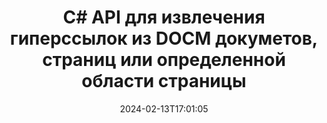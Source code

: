 ---
############################# Static ############################
layout: "auto-gen-parser"
date: 2024-02-13T17:01:05
draft: false
otherformats: docx dot dotm dotx epub html mht mhtml odp ods odt one otp ott pdf pps
ext: docm

############################# Head ############################
head_title: "Извлечение гиперссылок из DOCM докуметов, страниц или области страницы через C#"
head_description: "GroupDocs.Parser for .NET API позволяет разработчикам извлекать гиперссылки из документов, страниц документов или определенных областей страниц Excel, PowerPoint, PDF, Outlook и т. д."

############################# Header ############################
title: "C# API для извлечения гиперссылок из DOCM докуметов, страниц или определенной области страницы"
description: "GroupDocs.Parser for .NET API упрощает работу разработчиков, позволяя им извлекать гиперссылки из документов, страницы документа или определенной области страницы PDF, DOCX, PPTX, EML, MSG, XLS, XLSX, CSV, RTF, EPUB и многих других."
bg_image: "https://cms.admin.containerize.com/templates/aspose/App_Themes/V3/images/bg/header1.png"
bg_overlay: false
button:
    enable: true
    icon: "fas fa-arrow-down"
    label: "Скачать бесплатную пробную версию"
    link: "https://downloads.groupdocs.com/parser/net"

############################# SubMenu ############################
submenu:
    enable: true

    left:
        img_alt: "GroupDocs.Parser for .NET"
        image: "https://cms.admin.containerize.com/templates/groupdocs/images/product-logos/90x90-noborder/groupdocs-parser-net.png"
        product: "GroupDocs.Parser"
        platform: ".NET"

    middle:
        button:

            # button loop
            - link: "https://apireference.groupdocs.com/parser/net"
              text: "Справочник по API"

            # button loop
            - link: "https://github.com/groupdocs-parser"
              text: "Примеры кода"

            # button loop
            - link: "https://products.groupdocs.app/parser/family"
              text: "Живые демонстрации"

            # button loop
            - link: "https://purchase.groupdocs.com/pricing/parser/net"
              text: "Цены"

    right:
        link_download: "https://downloads.groupdocs.com/parser"
        link_learn: "https://docs.groupdocs.com/parser/net"
        link_buy: "https://purchase.groupdocs.com"

############################# About ############################
about:
    enable: true
    title: "Как анализировать и извлекать гиперссылки из документов DOCM через .NET API?"
    content: |
        Гиперссылка — это фрагмент текста, изображение или значок, который указывает на весь документ или на определенную часть документа. Использование гиперссылок позволяет пользователям переходить на веб-страницу или документ. Часто требуется извлечь гиперссылки из документа и использовать их для доступа к внешнему документу или веб-странице. GroupDocs.Parser for .NET – это увлекательный API для извлечения текста из документов, который предоставляет полную функциональность для реализации решений для извлечения текста и метаданных. Он поддерживает извлечение текста и гиперссылок из PDF, электронных писем, электронных книг, форматов Microsoft Office: Word (DOC, DOCX), PowerPoint (PPT, PPTX), Excel (XLS, XLSX), форматов LibreOffice и многих других. Он поддерживает несколько расширенных функций для анализа документов, извлечения простого и структурированного текста, поиска текста по ключевым словам, извлечения метаданных или изображений, контейнеров, а также вложений и многого другого.
        
        

############################# Steps ############################
steps:
    enable: true
    title_left: "Извлечь гиперссылки из DOCM в .NET"
    content_left: |
        [GroupDocs.Parser for .NET](/ru/parser/net/) позволяет разработчикам C# легко извлекать гиперссылки из файла DOCM, выполняя несколько простых шагов. .
        
        * Создать объект [Parser](https://reference.groupdocs.com/net/parser/groupdocs.parser/parser) для исходного документа;
        * Проверьте, поддерживает ли документ извлечение гиперссылок;
        * Вызовите метод [GetHyperlinks](https://reference.groupdocs.com/parser/net/groupdocs.parser/parser/methods/gethyperlinks) и получите коллекцию [PageHyperlinkArea](https://reference.groupdocs.com/parser/net/groupdocs.parser.data/pagehyperlinkarea) объектов;
        * Переберите коллекцию и получите текст гиперссылки и URL-адрес.

    title_right: "Узнать больше про извлечение гиперссылок"
    content_right: |
        * <a href="https://docs.groupdocs.com/parser/net/extract-hyperlinks-from-document/">Как извлечь гиперссылки из документа в C#</a>
        * <a href="https://docs.groupdocs.com/parser/net/extract-hyperlinks-from-document-page/">Как извлечь гиперссылки из страницы документа в C#</a>
        * <a href="https://docs.groupdocs.com/parser/net/extract-hyperlinks-from-document-page-area/">Как извлечь гиперссылки из области страницы документа в C#</a>
    
    code: |
     {{% parser/additional-styles %}}
     {{< parser/code-parser title="Как извлечь гиперссылки из файла DOCM, используя пример кода C#">}}

        ```csharp    
        // Извлечение гиперссылок из файла DOCM с помощью API GroupDocs.Parser
        // Создайте экземпляр класса Parser
        using (Parser parser = new Parser(filePath)) {
            // Проверьте, поддерживает ли документ извлечение гиперссылок
            if (!parser.Features.Hyperlinks) {
                Console.WriteLine("Документ не поддерживает извлечение гиперссылок.");
                return;
            }
            // Извлечь гиперссылки из документа
            IEnumerable<PageHyperlinkArea> hyperlinks = parser.GetHyperlinks();
            // Итерация по гиперссылкам
            foreach (PageHyperlinkArea h in hyperlinks) {
                // Распечатать текст гиперссылки
                Console.WriteLine(h.Text);
                // Распечатать URL-адрес гиперссылки
                Console.WriteLine(h.Url);
                Console.WriteLine();
            }
        }
        ```
     {{< /parser/code-parser >}}

############################# More ############################
more:
    enable: true
    title_left: "Системные Требования"
    content_left: |
        GroupDocs.Parser for .NET API поддерживаются на всех основных платформах и операционных системах. Перед выполнением приведенного ниже кода убедитесь, что в вашей системе установлены следующие предварительные компоненты.
        
        * Операционные системы: Microsoft Windows, Linux, MacOS
        * Среды разработки: Microsoft Visual Studio, Xamarin, MonoDevelop
        * Фреймворки
        * Загрузите последнюю версию GroupDocs.Parser for .NET из [Nuget](https://www.nuget.org/packages/groupdocs.parser)

    title_right: "Зачем использовать GroupDocs.Parser for .NET"
    content_right: |
        * Поддержка извлечения простого текста из любых поддерживаемых документов    
        * Парсинг документов по пользовательским шаблонам    
        * Полная поддержка извлечения структурированного текста    
        * Текстовый поиск по ключевому слову и регулярному выражению    
        * Извлечение форматированного текста, метаданных, изображений, контейнеров и вложений    
        * Извлечение оглавления для некоторых поддерживаемых форматов документов    
        * Парсинг данных форм из PDF-документов    
        * Извлечение гиперссылок из документа   
        
############################# About Formats ############################
about_formats:
    enable: true

############################# More Formats ############################
more_formats:
    enable: true
    title: "Извлечение гиперссылок из других форматов документов"
    content: |
        .NET API анализа документов и извлечения гиперссылок для форматов файлов и изображений. Извлеките данные для некоторых популярных форматов файлов, как указано ниже.

############################# Back to top ###############################
back_to_top:
    enable: true
---